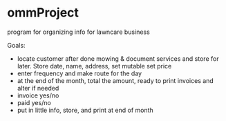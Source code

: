 # ommProject
program for organizing info for lawncare business

Goals:
- locate customer after done mowing & document services and store for later. Store date, name, address, set mutable set price
- enter frequency and make route for the day
- at the end of the month, total the amount, ready to print invoices and alter if needed
- invoice yes/no
- paid yes/no
- put in little info, store, and print at end of month
